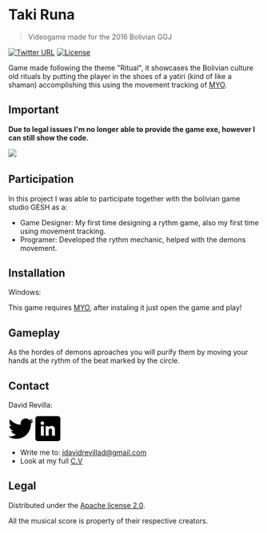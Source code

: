 # Taki Runa
> Videogame made for the 2016 Bolivian GGJ

[![Twitter URL](https://img.shields.io/badge/Type-Videogame-yellow.svg)](https://github.com/ZLTM/Taki)
[![License](https://img.shields.io/badge/event--placement-first--place-red.svg)](https://packagist.org/packages/phpunit/phpunit)

Game made following the theme "Ritual", it showcases the Bolivian culture old rituals by putting the player in the shoes of a yatiri (kind of like a shaman) accomplishing this using the movement tracking of [MYO](https://www.myo.com/).

## Important
**Due to legal issues I'm no longer able to provide the game exe, however I can still show the code.**

![](sol-04.gif)

## Participation

In this project I was able to participate together with the bolivian game studio GESH as a:

* Game Designer: My first time designing a rythm game, also my first time using movement tracking.
* Programer: Developed the rythm mechanic, helped with the demons movement.

## Installation

Windows:

This game requires [MYO](https://www.myo.com/), after instaling it just open the game and play!


## Gameplay

As the hordes of demons aproaches you will purify them by moving your hands at the rythm of the beat marked by the circle.

## Contact

David Revilla:

<a href="https://twitter.com/ZLTM_david" target="_blank">
  <img width="50" height="50" border="0" align="center"  src="twitter-logo.jpg"></a>
<a href="https://www.linkedin.com/in/zolutr/" target="_blank">
  <img width="50" height="50" border="0" align="center"  src="linkedin-logo.png"></a>

* Write me to: jdavidrevillad@gmail.com
* Look at my full [C.V](https://drive.google.com/drive/folders/0B9XODKe51qg8aFFXRE9aNE15QWc?usp=sharing)


## Legal

Distributed under the [Apache license 2.0](https://choosealicense.com/licenses/apache-2.0/). 

All the musical score is property of their respective creators.